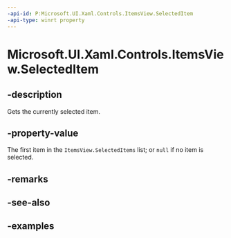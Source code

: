 ```yaml
---
-api-id: P:Microsoft.UI.Xaml.Controls.ItemsView.SelectedItem
-api-type: winrt property
---
```


# Microsoft.UI.Xaml.Controls.ItemsView.SelectedItem

<!--
public object SelectedItem { get; }
-->


## -description

Gets the currently selected item.

## -property-value

The first item in the `ItemsView.SelectedItems` list; or `null` if no item is selected.

## -remarks

## -see-also

## -examples


